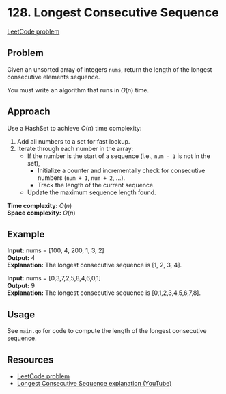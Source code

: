 # 128. Longest Consecutive Sequence

[LeetCode problem](https://leetcode.com/problems/longest-consecutive-sequence/description/)

## Problem

Given an unsorted array of integers `nums`, return the length of the longest consecutive elements sequence.

You must write an algorithm that runs in $O(n)$ time.

## Approach

Use a HashSet to achieve $O(n)$ time complexity:

1. Add all numbers to a set for fast lookup.
2. Iterate through each number in the array:
   - If the number is the start of a sequence (i.e., `num - 1` is not in the set),
     - Initialize a counter and incrementally check for consecutive numbers (`num + 1`, `num + 2`, ...).
     - Track the length of the current sequence.
   - Update the maximum sequence length found.

**Time complexity:** $O(n)$  
**Space complexity:** $O(n)$

## Example

**Input:** nums = [100, 4, 200, 1, 3, 2]  
**Output:** 4  
**Explanation:** The longest consecutive sequence is [1, 2, 3, 4].

**Input:** nums = [0,3,7,2,5,8,4,6,0,1]  
**Output:** 9  
**Explanation:** The longest consecutive sequence is [0,1,2,3,4,5,6,7,8].

## Usage

See `main.go` for code to compute the length of the longest consecutive sequence.

## Resources

- [LeetCode problem](https://leetcode.com/problems/longest-consecutive-sequence/description/)
- [Longest Consecutive Sequence explanation (YouTube)](https://youtu.be/P6RZZMu_maU?si=oPYELqCdIPrsUC7K)
